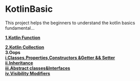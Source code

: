 # KotlinBasic
This project helps the beginners to understand the kotlin  basics fundamental...

[**1.Kotlin Function**](https://github.com/hariharanc/KotlinBasic/blob/master/function.md)

[**2.Kotlin Collection**](https://github.com/hariharanc/KotlinBasic/blob/master/Collection.md)<br/>
**3.Oops**<br/>
[**i.Classes,Properties,Constructors &Getter && Setter**](https://github.com/hariharanc/KotlinBasic/blob/master/oops.md)<br/>
[**ii.Inheritance**](https://github.com/hariharanc/KotlinBasic/blob/master/inheritance.md)<br/>
[**iii.Abstract classes&Interfaces**](https://github.com/hariharanc/KotlinBasic/blob/master/abstractvsinterface_class.md)<br/>
[**iv.Visibility Modifiers**](https://github.com/hariharanc/KotlinBasic/blob/master/visibilityModifier.md
)<br/>



